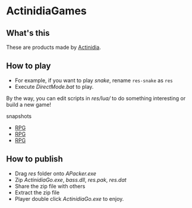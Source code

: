 # ActinidiaGames

## What's this

These are products made by [Actinidia](https://github.com/mooction/Actinidia).

## How to play

* For example, if you want to play *snake*, rename `res-snake` as `res` 
* Execute *DirectMode.bat* to play.

By the way, you can edit scripts in *res/lua/* to do something interesting or build a new game!

snapshots

* [RPG](http://7nas1f.com1.z0.glb.clouddn.com/actinidia_prev1.png)
* [RPG](http://7nas1f.com1.z0.glb.clouddn.com/actinidia_prev2.png)
* [RPG](http://7nas1f.com1.z0.glb.clouddn.com/actinidia_prev3.png)

## How to publish

* Drag *res* folder onto *APacker.exe*
* Zip *ActinidiaGo.exe*, *bass.dll*, *res.pak*, *res.dat*
* Share the zip file with others
* Extract the zip file
* Player double click *ActinidiaGo.exe* to enjoy.